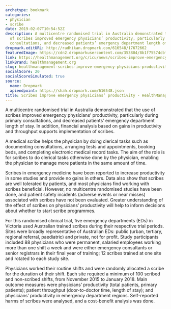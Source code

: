 ```yaml
---
archetype: bookmark
categories:
- physician
- scribe
date: 2019-02-07T10:54:52Z
description: A multicentre randomised trial in Australia demonstrated that the use
  of scribes improved emergency physicians’ productivity, particularly during primary
  consultations, and decreased patients’ emergency department length of stay.
dropmark.editURL: http://radhikan.dropmark.com/616548/17672662
featuredImage: https://cdn2.dropmarkusercontent.com/353804/8b1f75574cbff5221b30d6b02b382b9bce92804866362133e3aecef4048c0632/thumbnail/00114037_cw_image_wi_75ca3ccf24d1c31df2538b7134c938df.jpg?Expires=1557430063&Signature=kI6HuZgc0uyxvBaP2qUeIyNgvnv0RC7etX2ACJXBjyxG9898wBh8CsXksSDPiWtxUl3-AAtA4cVP3KuFD7HHU2wiDiy13eNsEQlcVWkV2UwOpE1Q28eC0t6RzN3jVi5hLWZJh4kaU61iIHpPThCBrnUR1dlahsNL7h8EhESkjY5KAjHDjICaI7FHfIYkNZv2I~0F6i9B~zbIZyn5brCpoEFqnUf7g-8OT5JYAQzZdTJ5Ej0yRAsfXP~l~J34tVarcrZefEymYLoKhaDRuPJTBKXEinDE8oUl3TQglUk6Xk0su33jJ1bFf-csZirjHFBkk~3949qXXNZf8weU8FJqXQ__&Key-Pair-Id=APKAITQYWVEN757ZA4KQ
link: https://healthmanagement.org/c/icu/news/scribes-improve-emergency-physicians-productivity
linkBrand: healthmanagement.org
slug: healthmanagement-scribes-improve-emergency-physicians-productivity-healthmanagement-org
socialScore: 20
socialScoreSimulated: true
source:
  name: Dropmark
  apiendpoint: https://shah.dropmark.com/616548.json
title: Scribes improve emergency physicians’ productivity - HealthManagement.org
---
```

A multicentre randomised trial in Australia demonstrated that the use of scribes improved emergency physicians’ productivity, particularly during primary consultations, and decreased patients’ emergency department length of stay. In addition, financial analysis based on gains in productivity and throughput supports implementation of scribes.

A medical scribe helps the physician by doing clerical tasks such as documenting consultations, arranging tests and appointments, booking beds, and completing electronic medical record tasks. The aim of the role is for scribes to do clerical tasks otherwise done by the physician, enabling the physician to manage more patients in the same amount of time.  

Scribes in emergency medicine have been reported to increase productivity in some studies and provide no gains in others. Data also show that scribes are well tolerated by patients, and most physicians find working with scribes beneficial. However, no multicentre randomised studies have been done, and patient safety incidents (adverse events or near misses) associated with scribes have not been evaluated. Greater understanding of the effect of scribes on physicians’ productivity will help to inform decisions about whether to start scribe programmes.

For this randomised clinical trial, five emergency departments (EDs) in Victoria used Australian trained scribes during their respective trial periods. Sites were broadly representative of Australian EDs: public (urban, tertiary, regional referral, paediatric) and private, not for profit. Study participants included 88 physicians who were permanent, salaried employees working more than one shift a week and were either emergency consultants or senior registrars in their final year of training; 12 scribes trained at one site and rotated to each study site.

Physicians worked their routine shifts and were randomly allocated a scribe for the duration of their shift. Each site required a minimum of 100 scribed and non-scribed shifts, from November 2015 to January 2018. Main outcome measures were physicians’ productivity (total patients, primary patients); patient throughput (door-to-doctor time, length of stay); and physicians’ productivity in emergency department regions. Self-reported harms of scribes were analysed, and a cost-benefit analysis was done.
